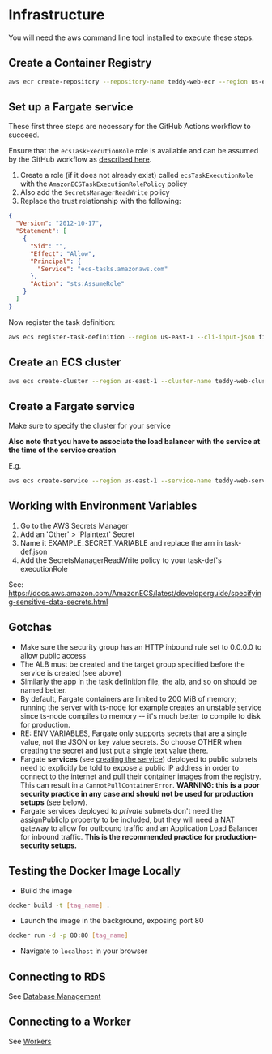 # Infrastructure

You will need the aws command line tool installed to execute these steps.

## Create a Container Registry

```bash
aws ecr create-repository --repository-name teddy-web-ecr --region us-east-1
```

## Set up a Fargate service

These first three steps are necessary for the GitHub Actions workflow to succeed.

Ensure that the `ecsTaskExecutionRole` role is available and can be assumed by the GitHub workflow as [described here](https://docs.aws.amazon.com/AmazonECS/latest/developerguide/task_execution_IAM_role.html).

1. Create a role (if it does not already exist) called `ecsTaskExecutionRole` with the `AmazonECSTaskExecutionRolePolicy` policy
2. Also add the `SecretsManagerReadWrite` policy
3. Replace the trust relationship with the following:

```json
{
  "Version": "2012-10-17",
  "Statement": [
    {
      "Sid": "",
      "Effect": "Allow",
      "Principal": {
        "Service": "ecs-tasks.amazonaws.com"
      },
      "Action": "sts:AssumeRole"
    }
  ]
}
```

Now register the task definition:

```bash
aws ecs register-task-definition --region us-east-1 --cli-input-json file://$HOME/teddy/task-def-staging.json
```

## Create an ECS cluster

```bash
aws ecs create-cluster --region us-east-1 --cluster-name teddy-web-cluster-staging
```

## Create a Fargate service

Make sure to specify the cluster for your service

**Also note that you have to associate the load balancer with the service at the time of the service creation**

E.g.

```bash
aws ecs create-service --region us-east-1 --service-name teddy-web-service-staging --task-definition teddy-web-task-staging:1 --desired-count 2 --launch-type "FARGATE" --network-configuration "awsvpcConfiguration={subnets=[ [[subnet-publicid1]], [[subnet-publicid2]] ],securityGroups=[ [[sg]] ]}" --load-balancers "targetGroupArn=[[arn]], containerName=teddy-web-container-staging, containerPort=80" --cluster teddy-web-cluster-staging --output json
```

## Working with Environment Variables

1. Go to the AWS Secrets Manager
2. Add an 'Other' > 'Plaintext' Secret
3. Name it EXAMPLE_SECRET_VARIABLE and replace the arn in task-def.json
4. Add the SecretsManagerReadWrite policy to your task-def's executionRole

See: https://docs.aws.amazon.com/AmazonECS/latest/developerguide/specifying-sensitive-data-secrets.html

## Gotchas

- Make sure the security group has an HTTP inbound rule set to 0.0.0.0 to allow public access
- The ALB must be created and the target group specified before the service is created (see above)
- Similarly the app in the task definition file, the alb, and so on should be named better.
- By default, Fargate containers are limited to 200 MiB of memory; running the server with ts-node for example creates an unstable service since ts-node compiles to memory -- it's much better to compile to disk for production.
- RE: ENV VARIABLES, Fargate only supports secrets that are a single value, not the JSON or key value secrets. So choose OTHER when creating the secret and just put a single text value there.
- Fargate **services** (see [creating the service](#create-a-fargate-service)) deployed to public subnets need to explicitly be told to expose a public IP address in order to connect to the internet and pull their container images from the registry. This can result in a `CannotPullContainerError`. **WARNING: this is a poor security practice in any case and should not be used for production setups** (see below).
- Fargate services deployed to _private_ subnets don't need the assignPublicIp property to be included, but they will need a NAT gateway to allow for outbound traffic and an Application Load Balancer for inbound traffic. **This is the recommended practice for production-security setups.**

## Testing the Docker Image Locally

- Build the image

```bash
docker build -t [tag_name] .
```

- Launch the image in the background, exposing port 80

```bash
docker run -d -p 80:80 [tag_name]
```

- Navigate to `localhost` in your browser

## Connecting to RDS

See [Database Management](/docs/DatabaseManagement.md)

## Connecting to a Worker

See [Workers](/docs/Workers.md)
